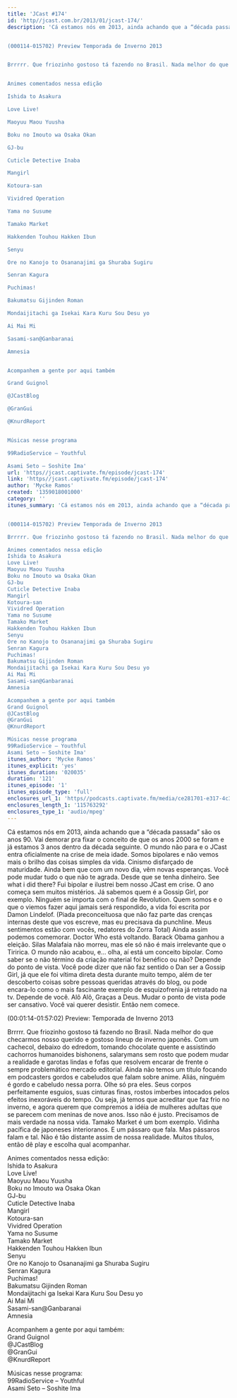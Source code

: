 ```yaml
---
title: 'JCast #174'
id: 'http//jcast.com.br/2013/01/jcast-174/'
description: 'Cá estamos nós em 2013, ainda achando que a “década passada” são os anos 90. Vai demorar pra fixar o conceito de que os anos 2000 se foram e já estamos 3 anos dentro da década seguinte. O mundo não para e o JCast entra oficialmente na crise de meia idade. Somos bipolares e não vemos mais o brilho das coisas simples da vida. Cinismo disfarçado de maturidade. Ainda bem que com um novo dia, vêm novas esperanças. Você pode mudar tudo o que não te agrada. Desde que se tenha dinheiro. See what i did there? Fui bipolar e ilustrei bem nosso JCast em crise. O ano começa sem muitos mistérios. Já sabemos quem é a Gossip Girl, por exemplo. Ninguém se importa com o final de Revolution. Quem somos e o que o viemos fazer aqui jamais será respondido, a vida foi escrita por Damon Lindelof. (Piada preconceituosa que não faz parte das crenças internas deste que vos escreve, mas eu precisava da punchline. Meus sentimentos estão com vocês, redatores do Zorra Total) Ainda assim podemos comemorar. Doctor Who está voltando. Barack Obama ganhou a eleição. Silas Malafaia não morreu, mas ele só não é mais irrelevante que o Tiririca. O mundo não acabou, e… olha, aí está um conceito bipolar. Como saber se o não término da criação material foi benéfico ou não? Depende do ponto de vista. Você pode dizer que não faz sentido o Dan ser a Gossip Girl, já que ele foi vítima direta desta durante muito tempo, além de ter descoberto coisas sobre pessoas queridas através do blog, ou pode encara-lo como o mais fascinante exemplo de esquizofrenia já retratado na tv. Depende de você. Alô Alô, Graças a Deus. Mudar o ponto de vista pode ser cansativo. Você vai querer desistir. Então nem comece.


(000114-015702) Preview Temporada de Inverno 2013


Brrrrr. Que friozinho gostoso tá fazendo no Brasil. Nada melhor do que checarmos nosso querido e gostoso lineup de inverno japonês. Com um cachecol, debaixo do edredom, tomando chocolate quente e assistindo cachorros humanoides bishonens, salarymans sem rosto que podem mudar a realidade e garotas lindas e fofas que resolvem encarar de frente o sempre problemático mercado editorial. Ainda não temos um título focando em podcasters gordos e cabeludos que falam sobre anime. Aliás, ninguém é gordo e cabeludo nessa porra. Olhe só pra eles. Seus corpos perfeitamente esguios, suas cinturas finas, rostos imberbes intocados pelos efeitos inexoráveis do tempo. Ou seja, já temos que acreditar que faz frio no inverno, e agora querem que compremos a idéia de mulheres adultas que se parecem com meninas de nove anos. Isso não é justo. Precisamos de mais verdade na nossa vida. Tamako Market é um bom exemplo. Vidinha pacífica de japoneses interioranos. E um pássaro que fala. Mas pássaros falam e tal. Não é tão distante assim de nossa realidade. Muitos títulos, então dê play e escolha qual acompanhar.


Animes comentados nessa edição

Ishida to Asakura

Love Live!

Maoyuu Maou Yuusha

Boku no Imouto wa Osaka Okan

GJ-bu

Cuticle Detective Inaba

Mangirl

Kotoura-san

Vividred Operation

Yama no Susume

Tamako Market

Hakkenden Touhou Hakken Ibun

Senyu

Ore no Kanojo to Osananajimi ga Shuraba Sugiru

Senran Kagura

Puchimas!

Bakumatsu Gijinden Roman

Mondaijitachi ga Isekai Kara Kuru Sou Desu yo

Ai Mai Mi

Sasami-san@Ganbaranai

Amnesia


Acompanhem a gente por aqui também

Grand Guignol

@JCastBlog

@GranGui

@KnurdReport


Músicas nesse programa

99RadioService – Youthful

Asami Seto – Soshite Ima'
url: 'https//jcast.captivate.fm/episode/jcast-174'
link: 'https//jcast.captivate.fm/episode/jcast-174'
author: 'Mycke Ramos'
created: '1359018001000'
category: ''
itunes_summary: 'Cá estamos nós em 2013, ainda achando que a “década passada” são os anos 90. Vai demorar pra fixar o conceito de que os anos 2000 se foram e já estamos 3 anos dentro da década seguinte. O mundo não para e o JCast entra oficialmente na crise de meia idade. Somos bipolares e não vemos mais o brilho das coisas simples da vida. Cinismo disfarçado de maturidade. Ainda bem que com um novo dia, vêm novas esperanças. Você pode mudar tudo o que não te agrada. Desde que se tenha dinheiro. See what i did there? Fui bipolar e ilustrei bem nosso JCast em crise. O ano começa sem muitos mistérios. Já sabemos quem é a Gossip Girl, por exemplo. Ninguém se importa com o final de Revolution. Quem somos e o que o viemos fazer aqui jamais será respondido, a vida foi escrita por Damon Lindelof. (Piada preconceituosa que não faz parte das crenças internas deste que vos escreve, mas eu precisava da punchline. Meus sentimentos estão com vocês, redatores do Zorra Total) Ainda assim podemos comemorar. Doctor Who está voltando. Barack Obama ganhou a eleição. Silas Malafaia não morreu, mas ele só não é mais irrelevante que o Tiririca. O mundo não acabou, e… olha, aí está um conceito bipolar. Como saber se o não término da criação material foi benéfico ou não? Depende do ponto de vista. Você pode dizer que não faz sentido o Dan ser a Gossip Girl, já que ele foi vítima direta desta durante muito tempo, além de ter descoberto coisas sobre pessoas queridas através do blog, ou pode encara-lo como o mais fascinante exemplo de esquizofrenia já retratado na tv. Depende de você. Alô Alô, Graças a Deus. Mudar o ponto de vista pode ser cansativo. Você vai querer desistir. Então nem comece.


(000114-015702) Preview Temporada de Inverno 2013

Brrrrr. Que friozinho gostoso tá fazendo no Brasil. Nada melhor do que checarmos nosso querido e gostoso lineup de inverno japonês. Com um cachecol, debaixo do edredom, tomando chocolate quente e assistindo cachorros humanoides bishonens, salarymans sem rosto que podem mudar a realidade e garotas lindas e fofas que resolvem encarar de frente o sempre problemático mercado editorial. Ainda não temos um título focando em podcasters gordos e cabeludos que falam sobre anime. Aliás, ninguém é gordo e cabeludo nessa porra. Olhe só pra eles. Seus corpos perfeitamente esguios, suas cinturas finas, rostos imberbes intocados pelos efeitos inexoráveis do tempo. Ou seja, já temos que acreditar que faz frio no inverno, e agora querem que compremos a idéia de mulheres adultas que se parecem com meninas de nove anos. Isso não é justo. Precisamos de mais verdade na nossa vida. Tamako Market é um bom exemplo. Vidinha pacífica de japoneses interioranos. E um pássaro que fala. Mas pássaros falam e tal. Não é tão distante assim de nossa realidade. Muitos títulos, então dê play e escolha qual acompanhar.

Animes comentados nessa edição
Ishida to Asakura
Love Live!
Maoyuu Maou Yuusha
Boku no Imouto wa Osaka Okan
GJ-bu
Cuticle Detective Inaba
Mangirl
Kotoura-san
Vividred Operation
Yama no Susume
Tamako Market
Hakkenden Touhou Hakken Ibun
Senyu
Ore no Kanojo to Osananajimi ga Shuraba Sugiru
Senran Kagura
Puchimas!
Bakumatsu Gijinden Roman
Mondaijitachi ga Isekai Kara Kuru Sou Desu yo
Ai Mai Mi
Sasami-san@Ganbaranai
Amnesia

Acompanhem a gente por aqui também
Grand Guignol
@JCastBlog
@GranGui
@KnurdReport

Músicas nesse programa
99RadioService – Youthful
Asami Seto – Soshite Ima'
itunes_author: 'Mycke Ramos'
itunes_explicit: 'yes'
itunes_duration: '020035'
duration: '121'
itunes_episode: '1'
itunes_episode_type: 'full'
enclosures_url_1: 'https//podcasts.captivate.fm/media/ce281701-e317-4c34-999b-b397e23162ed/hipcast-12771-u-393206-s-2-audio_tc.mp3'
enclosures_length_1: '115763292'
enclosures_type_1: 'audio/mpeg'
---
```

Cá estamos nós em 2013, ainda achando que a “década passada” são os anos 90. Vai demorar pra fixar o conceito de que os anos 2000 se foram e já estamos 3 anos dentro da década seguinte. O mundo não para e o JCast entra oficialmente na crise de meia idade. Somos bipolares e não vemos mais o brilho das coisas simples da vida. Cinismo disfarçado de maturidade. Ainda bem que com um novo dia, vêm novas esperanças. Você pode mudar tudo o que não te agrada. Desde que se tenha dinheiro. See what i did there? Fui bipolar e ilustrei bem nosso JCast em crise. O ano começa sem muitos mistérios. Já sabemos quem é a Gossip Girl, por exemplo. Ninguém se importa com o final de Revolution. Quem somos e o que o viemos fazer aqui jamais será respondido, a vida foi escrita por Damon Lindelof. (Piada preconceituosa que não faz parte das crenças internas deste que vos escreve, mas eu precisava da punchline. Meus sentimentos estão com vocês, redatores do Zorra Total) Ainda assim podemos comemorar. Doctor Who está voltando. Barack Obama ganhou a eleição. Silas Malafaia não morreu, mas ele só não é mais irrelevante que o Tiririca. O mundo não acabou, e… olha, aí está um conceito bipolar. Como saber se o não término da criação material foi benéfico ou não? Depende do ponto de vista. Você pode dizer que não faz sentido o Dan ser a Gossip Girl, já que ele foi vítima direta desta durante muito tempo, além de ter descoberto coisas sobre pessoas queridas através do blog, ou pode encara-lo como o mais fascinante exemplo de esquizofrenia já retratado na tv. Depende de você. Alô Alô, Graças a Deus. Mudar o ponto de vista pode ser cansativo. Você vai querer desistir. Então nem comece.

(00:01:14-01:57:02) Preview: Temporada de Inverno 2013

Brrrrr. Que friozinho gostoso tá fazendo no Brasil. Nada melhor do que checarmos nosso querido e gostoso lineup de inverno japonês. Com um cachecol, debaixo do edredom, tomando chocolate quente e assistindo cachorros humanoides bishonens, salarymans sem rosto que podem mudar a realidade e garotas lindas e fofas que resolvem encarar de frente o sempre problemático mercado editorial. Ainda não temos um título focando em podcasters gordos e cabeludos que falam sobre anime. Aliás, ninguém é gordo e cabeludo nessa porra. Olhe só pra eles. Seus corpos perfeitamente esguios, suas cinturas finas, rostos imberbes intocados pelos efeitos inexoráveis do tempo. Ou seja, já temos que acreditar que faz frio no inverno, e agora querem que compremos a idéia de mulheres adultas que se parecem com meninas de nove anos. Isso não é justo. Precisamos de mais verdade na nossa vida. Tamako Market é um bom exemplo. Vidinha pacífica de japoneses interioranos. E um pássaro que fala. Mas pássaros falam e tal. Não é tão distante assim de nossa realidade. Muitos títulos, então dê play e escolha qual acompanhar.

Animes comentados nessa edição:  
Ishida to Asakura  
Love Live!  
Maoyuu Maou Yuusha  
Boku no Imouto wa Osaka Okan  
GJ-bu  
Cuticle Detective Inaba  
Mangirl  
Kotoura-san  
Vividred Operation  
Yama no Susume  
Tamako Market  
Hakkenden Touhou Hakken Ibun  
Senyu  
Ore no Kanojo to Osananajimi ga Shuraba Sugiru  
Senran Kagura  
Puchimas!  
Bakumatsu Gijinden Roman  
Mondaijitachi ga Isekai Kara Kuru Sou Desu yo  
Ai Mai Mi  
Sasami-san@Ganbaranai  
Amnesia

Acompanhem a gente por aqui também:  
Grand Guignol  
@JCastBlog  
@GranGui  
@KnurdReport

Músicas nesse programa:  
99RadioService – Youthful  
Asami Seto – Soshite Ima